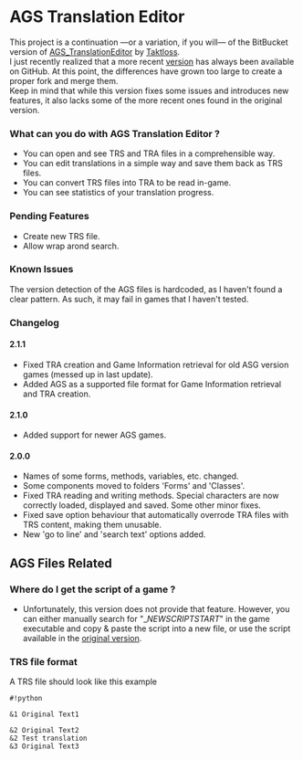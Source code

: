 # AGS Translation Editor #
This project is a continuation —or a variation, if you will— of the BitBucket version of [AGS_TranslationEditor](https://bitbucket.org/Taktloss/ags_translationeditor/src/master/) by [Taktloss](https://github.com/Taktloss).  
I just recently realized that a more recent [version](https://github.com/Taktloss/AGS_TranslationEditor) has always been available on GitHub. At this point, the differences have grown too large to create a proper fork and merge them.  
Keep in mind that while this version fixes some issues and introduces new features, it also lacks some of the more recent ones found in the original version.

### What can you do with AGS Translation Editor ? ###
* You can open and see TRS and TRA files in a comprehensible way.
* You can edit translations in a simple way and save them back as TRS files.
* You can convert TRS files into TRA to be read in-game.
* You can see statistics of your translation progress. 

### Pending Features ###
* Create new TRS file.
* Allow wrap arond search.

### Known Issues ###
The version detection of the AGS files is hardcoded, as I haven't found a clear pattern. As such, it may fail in games that I haven't tested.

### Changelog ###
#### 2.1.1 ####
* Fixed TRA creation and Game Information retrieval for old ASG version games (messed up in last update).
* Added AGS as a supported file format for Game Information retrieval and TRA creation.

#### 2.1.0 ####
* Added support for newer AGS games.

#### 2.0.0 ####
* Names of some forms, methods, variables, etc. changed.
* Some components moved to folders 'Forms' and 'Classes'.
* Fixed TRA reading and writing methods. Special characters are now correctly loaded, displayed and saved. Some other minor fixes.
* Fixed save option behaviour that automatically overrode TRA files with TRS content, making them unusable.
* New 'go to line' and 'search text' options added.

## AGS Files Related ##

### Where do I get the script of a game ? ###
* Unfortunately, this version does not provide that feature. However, you can either manually search for "__NEWSCRIPTSTART_" in the game executable and copy & paste the script into a new file, or use the script available in the [original version](https://github.com/Taktloss/AGS_TranslationEditor).

### TRS file format ###
A TRS file should look like this example

```
#!python

&1 Original Text1

&2 Original Text2
&2 Test translation
&3 Original Text3


```
